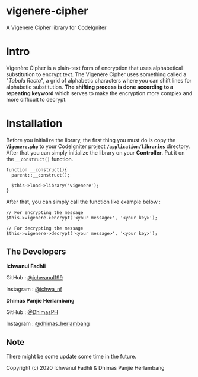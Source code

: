 # vigenere-cipher
A Vigenere Cipher library for CodeIgniter

Intro
=====
Vigenère Cipher is a plain-text form of encryption that uses alphabetical substitution to encrypt text. The Vigenère Cipher uses something called a "*Tabula Recta*", a grid of alphabetic characters where you can shift lines for alphabetic substitution. **The shifting process is done according to a repeating keyword** which serves to make the encryption more complex and more difficult to decrypt.

Installation
============
Before you initialize the library, the first thing you must do is copy the **`Vigenere.php`** to your CodeIgniter project **`/application/libraries`** directory. After that you can simply initialize the library on your **Controller**. Put it on the `__construct()` function.

```
function __construct(){ 
  parent::__construct();
  
  $this->load->library('vigenere'); 
}
```
After that, you can simply call the function like example below :
```
// For encrypting the message
$this->vigenere->encrypt('<your message>', '<your key>');

// For decrypting the message
$this->vigenere->decrypt('<your message>', '<your key>');
```

The Developers
--------------
**Ichwanul Fadhli**

GitHub    : [@ichwanulf99](https://github.com/ichwanulf99/)

Instagram : [@ichwa_nf](https://www.instagram.com/ichwa_nf/)

**Dhimas Panjie Herlambang**

GitHub    : [@DhimasPH](https://github.com/DhimasPH/)

Instagram : [@dhimas_herlambang](https://www.instagram.com/dhimas_herlambang/)

Note
----
There might be some update some time in the future.

Copyright (c) 2020 Ichwanul Fadhli & Dhimas Panjie Herlambang
